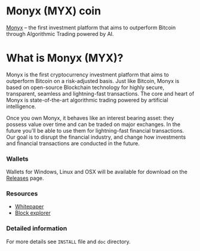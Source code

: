 # Monyx (MYX) coin

[Monyx](https://monyx.io/) – the first investment platform that aims to outperform Bitcoin through Algorithmic Trading powered by AI.

# What is Monyx (MYX)?
Monyx is the first cryptocurrency investment platform that aims to outperform Bitcoin on a risk-adjusted basis.
Just like Bitcoin, Monyx is based on open-source Blockchain technology for highly secure, transparent, seamless and lightning-fast transactions.
The core and heart of Monyx is state-of-the-art algorithmic trading powered by artificial intelligence.

Once you own Monyx, it behaves like an interest bearing asset: they possess value over time and can be traded on major exchanges.
In the future you'll be able to use them for lightning-fast financial transactions.
Our goal is to disrupt the financial industry, and change how investments and financial transactions are conducted in the future.

### Wallets
Wallets for Windows, Linux and OSX will be available for download on the [Releases](https://github.com/monyxcoin/monyx-coin/releases) page.

### Resources
- [Whitepaper](https://monyx.io/monyx_whitepaper.pdf)
- [Block explorer](http://explorer.monyx.io/)

### Detailed information
For more details see `INSTALL` file and `doc` directory.
